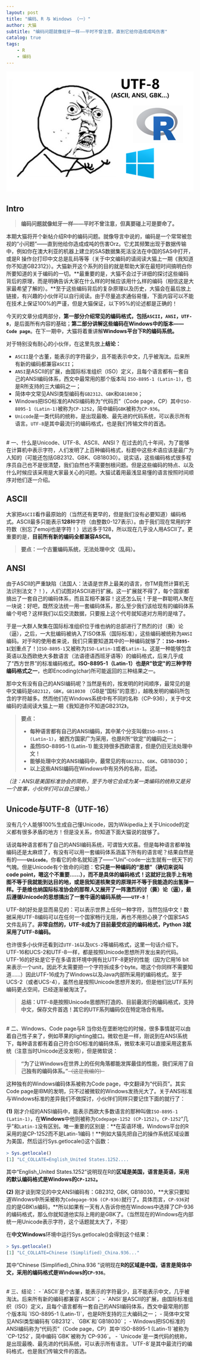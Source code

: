 ```yaml
---
layout: post
title: "编码、R 与 Windows （一）"
author: 大猫
subtitle: "编码问题就像蛀牙一样——平时不曾注意，直到它给你造成成吨伤害"
catalog: true
tags:
    - R
    - 编码
---
```


![Alt text](/img/in-post/2018-01-25-encoding-1-1.png)


## Intro
> **编码问题就像蛀牙一样——平时不曾注意，但真要碰上可是要命了。**

本期大猫将开个新帖介绍R中的编码问题。就像导言中说的，编码是一个常常被忽视的“小问题”——直到他给你造成成吨的伤害Orz。它尤其频繁出现于数据传输中，例如你在澳大利亚的机器上建立的SAS数据集死活没法在中国的SAS中打开，或是R 操作台打印中文总是乱码等等（关于中文编码的请阅读大猫上一期《我知道你不知道GB2312》）。大猫新开这个系列的目的就是帮助大家在最短时间搞明白你所要知道的关于编码的一切。**最重要的是，大猫不会过于详细的探讨这些编码背后的原理，而是明确告诉大家在什么样的时候应该用什么样的编码（相信这是大家最希望了解的）。**至于这些编码背后的复杂原理以及历史，大猫会在最后放上链接，有兴趣的小伙伴可以自行阅读。由于尽量追求通俗易懂，下面内容可以不能在技术上保证100%的严谨，但是大猫保证，以下95%的论述都是正确的！

今天的文章分成两部分，**第一部分介绍常见的编码格式，包括`ASCII`，`ANSI`，`UTF-8`**，是后面所有内容的基础；**第二部分讲解这些编码在Windows中的版本——`Code page`**。在下一期中，大猫将着重讲解**Windows平台下R的编码系统。**

对于特别没有耐心的小伙伴，在这里先放上**结论：**

- `ASCII`是个古董，能表示的字符最少，且不能表示中文，几乎被淘汰。后来所有新的编码都兼容`ASCII`；
- `ANSI`是ASCII的扩展，由国际标准组织（ISO）定义，且每个语言都有一套自己的ANSI编码体系，西文中最常用的那个版本叫 `ISO-8895-1 (Latin-1)`，也是R所支持的三大编码之一；
- 简体中文常见ANSI类型编码有`GB2312`、`GBK`和`GB18030`；
- Windows把ISO标准的ANSI编码称为“代码页”（Code page，CP）其中`ISO-8895-1 (Latin-1)`被称为`CP-1252`，简中编码`GBK`被称为`CP-936`。
- `Unicode`是一类代码的统称，是出现最晚、最先进的代码系统，可以表示所有语言。`UTF-8`是其中最流行的编码格式，也是我们传输文件的首选。

<br>
# 一、什么是Unicode、UTF-8、ASCII、ANSI？
在过去的几十年间，为了能够在计算机中表示字符，人们发明了上百种编码格式，标题中这些术语应该是最广为人知的（可能还包括GB2312、GBK、GB18030）。说实话，这些编码格式很多程序员自己也不是很清楚，我们自然也不需要刨根问题。但是这些编码的特点、以及什么时候应该采用是大家最关心的问题。大猫试着用最浅显易懂的语言按照时间顺序对他们逐一介绍。

## ASCII
大家把`ASCII`看作最原始的（当然还有更早的，但是我们没有必要知道）编码格式。ASCII最多只能表示**128**种字符（由整数0-127表示）。由于我们现在常用的字符数（别忘了emoji也是字符！）远远多于128，所以现在几乎没人用ASCII了。更重要的是，**目前所有新的编码全都兼容ASCII。**

> **要点：一个古董编码系统，无法处理中文（乱码）。**

## ANSI
由于ASCII的严重缺陷（法国人：法语是世界上最美的语言，你TM竟然计算机无法识别法文？！），人们试图对ASCII进行扩展。这一扩展就不得了，每个国家都搞出了一套自己的编码体系，而且互相不兼容！这还怎么玩！于是一群聪明人聚在一块说：好吧，既然没法统一用一套编码体系，那么至少我们该给现有的编码体系编个号吧？这样我们以后交流数据，只要报上这个代号就知道对方用的是啥了。

于是一大群人聚集在国际标准组织位于维也纳的总部进行了热烈的讨（撕）论（逼），之后，一大批编码被纳入了ISO体系（国际标准），这些编码被统称为`ANSI`编码。对于R的使用者来说，我们只需要知道其中的一种编码就够了：**`ISO-8895-1`**(划重点了！)`ISO-8895-1`又被称为`ISO-Latin-1`或者`Latin-1`。这是一种能够包含英语以及西欧绝大多数语言（法语德语西班牙语等）的编码格式，后来几乎成了“西方世界”的标准编码格式。**ISO-8895-1（Latin-1）也是R"钦定"的三种字符编码格式之一**，也即Encoding(char)所可能返回的三种结果之一。

那中文有没有自己的ANSI编码呢？当然是有的，按发明的时间顺序，最常见的是中文编码是`GB2312`，`GBK`，`GB18030` （GB是“国标”的意思），越晚发明的编码所包含的字符越多。然而他们在Windows系统中有不同的名称（CP-936），关于中文编码的请阅读大猫上一期《我知道你不知道GB2312》。

> **要点：**
>  - **每种语言都有自己的ANSI编码，其中某个分支叫做`ISO-8895-1 (Latin-1)`，被西方国家广为采用，也是R所“钦定”的编码之一；**
>  - **虽然ISO-8895-1 (Latin-1) 能支持很多西欧语言，但是仍旧无法处理中文！**
>  - **能够处理中文的ANSI编码中，最常见的有`GB2312`、`GBK`、GB18030；**
>  - **以上这些ANSI编码在Windows中有另外的名称，后述。**

*（注：ANSI是美国标准协会的简称，至于为啥它会成为某一类编码的统称又是另一个故事，小伙伴们可以自己搜哈。）*

## Unicode与UTF-8（UTF-16）
没有几个人能够100%生成自己懂Unicode，因为Wikipedia上关于Unicode的定义都有很多矛盾的地方！但是没关系，你知道下面大猫说的就够了。

话说每种语言都有了自己的ANSI编码系统，可谓皆大欢喜。但是每种语言都单独编码还是太麻烦了，有没有可以用一套编码体系涵盖下所有的语言呢？结果自然是有的——**`Unicode`**。你看它的命名就知道了——“Uni”-code一出生就有一统天下的气魄。但是Unicode有个致命的问题：**它只是一种编码的“思想”（确切来说叫 code point，嗯这个不重要……），而不是具体的编码格式！**这就好比我手上有地图不等于我就能到达目的地，或是我知道核聚变的原理并不等于我能造的出氢弹一样。于是维也纳国际标准协会的那帮人又展开了一阵激烈的讨（撕）论（逼），最后遵循Unicode的思想搞出了一套牛逼的编码系统——**`UTF-8`**！

UTF-8的好处是显而易见的：可以表示世界上任何一种字符，当然包括中文！数据采用UTF-8编码可以在任何一个国家畅行无阻，再也不用担心换了个国家SAS文件乱码了。**非常自然的，UTF-8成为了目前最受欢迎的编码格式，Python 3就采用了UTF-8编码。** 

也许很多小伙伴还看到过`UTF-16`以及`UCS-2`等编码格式，这里一句话介绍下。UTF-16和UCS-2和UTF-8一样，都是按照Unicode思想所开发出来的代码。UTF-16的好处是它于在多语言环境中拥有比UTF-8更好的性能（因为它用16 bit来表示一个unit，因此不太需要把一个字符拆成多个byte。嗯这个你同样不需要知道……）因此UTF-16成为了Windows以及Java内部所采用的编码格式。至于UCS-2（或者UCS-4），虽然也是按照Unicode思想开发的，但是他们比UTF系列编码更占空间，已经逐渐被淘汰了。

> **总结：UTF-8是按照Unicode思想所打造的、目前最流行的编码格式，支持中文，保存文件首选！其它的UTF系列编码仅在特定场合有用。**


<br>
# 二、Windows、Code page与R
当你处在垄断地位的时候，很多事情就可以由着自己性子来了，例如苹果的lighting接口。微软也是一样，刚说到在ANSI系统下，每种语言都有着自己符合ISO标准的编码体系，微软本来可以直接采用这套系统（注意当时Unicode还没发明），但是微软说：

> **“为了让Windows在世界上的任何角落都能发挥最佳的性能，我们采用了自己独有的编码体系。”**~~（这是我编的）~~

这种独有的Windows编码体系被称为Code page，中文翻译为“代码页”。其实Code page是IBM的发明，只不过被微软的Windows发扬光大了。关于ANSI标准与Windows标准的差异我们不做探讨，小伙伴们同样只要记住下面的就行了：

**(1)** 刚才介绍的ANSI编码中，能表示西欧大多数语言的那种叫做`ISO-8895-1 (Latin-1)`，在**Windows**中他则被称为`Codepage-1252 (CP-1252)`。`CP-1252`“几乎”和`Latin-1`没有区别。唯一重要的区别是：**在英语环境，Windows平台的R采用的是CP-1252而不是Latin-1编码！**例如大猫先把自己的操作系统区域设置为美国，然后运行Sys.getlocale()这个函数：

```r
> Sys.getlocale()
[1] "LC_COLLATE=English_United States.1252....
```

其中“English_United States.1252”说明现在R的**区域是美国，语言是英语，采用的默认编码格式是Windows的`CP-1252`。**

**(2)** 刚才谈到常见的中文ANSI编码有：GB2312, GBK, GB18030，**大家只要知道Windows中所采被称为`Codepage-936 (CP-936)`就行了。具体而言，`CP-936`对应的是GBK\s编码，**所以如果有一天有人告诉你他在Windows中选择了CP-936的编码格式，那么你就知道他实际上用的是GBK了。（当然现在的Windows在内部统一用Unicode表示字符，这个话题就太大了，不提）

在**中文Windows**环境中运行Sys.getlocale()会得到这个结果：

```r
> Sys.getlocale() 
[1] "LC_COLLATE=Chinese (Simplified)_China.936..."
```

其中“Chinese (Simplified)_China.936 ”说明现在**R的区域是中国，语言是简体中文，采用的编码格式是Windows的`CP-936`**。

<br>
# 三、结论：
- `ASCII`是个古董，能表示的字符最少，且不能表示中文，几乎被淘汰。后来所有新的编码都兼容`ASCII`；
- `ANSI`是ASCII的扩展，由国际标准组织（ISO）定义，且每个语言都有一套自己的ANSI编码体系，西文中最常用的那个版本叫 `ISO-8895-1 (Latin-1)`，也是R所支持的三大编码之一；
- 简体中文常见ANSI类型编码有`GB2312`、`GBK`和`GB18030`；
- Windows把ISO标准的ANSI编码称为“代码页”（Code page，CP）其中`ISO-8895-1 (Latin-1)`被称为`CP-1252`，简中编码`GBK`被称为`CP-936`。
- `Unicode`是一类代码的统称，是出现最晚、最先进的代码系统，可以表示所有语言。`UTF-8`是其中最流行的编码格式，也是我们传输文件的首选。
